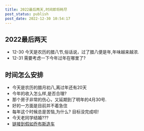 ```yaml
---
title: 2022最后两天,时间即将耗尽
post_status: publish
post_date: 2022-12-30 10:54:17
---
```


## 2022最后两天
- 12-30 今天是农历的腊八节,俗话说，过了腊八便是年,年味越来越浓.
- 12-31 需要考虑一下今年过年在哪里了?

## 时间怎么安排
- 今天是农历的腊月初八,离过年还有20天
- 今年的收入怎么样,是否合理?
- 那个房子非常的伤心，又延期到了明年的4月30号.
- 好的一方面是目前并不着急住
- 每年这个时候总是苦恼,为什么? 目标没完成呗!
- 今天老同学结婚???
- [链接到假如乔布斯造车](./car-designed-by-jobs.md)